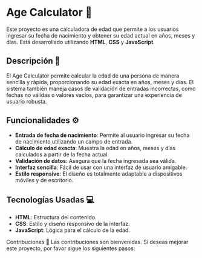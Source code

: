 # Age Calculator 🧮

Este proyecto es una calculadora de edad que permite a los usuarios ingresar su fecha de nacimiento y obtener su edad actual en años, meses y días. Está desarrollado utilizando **HTML**, **CSS** y **JavaScript**.

## Descripción 📖

El Age Calculator permite calcular la edad de una persona de manera sencilla y rápida, proporcionando su edad exacta en años, meses y días. El sistema también maneja casos de validación de entradas incorrectas, como fechas no válidas o valores vacíos, para garantizar una experiencia de usuario robusta.

## Funcionalidades ⚙️

- **Entrada de fecha de nacimiento**: Permite al usuario ingresar su fecha de nacimiento utilizando un campo de entrada.
- **Cálculo de edad exacta**: Muestra la edad en años, meses y días calculados a partir de la fecha actual.
- **Validación de datos**: Asegura que la fecha ingresada sea válida.
- **Interfaz sencilla**: Fácil de usar con una interfaz de usuario amigable.
- **Estilo responsive**: El diseño es totalmente adaptable a dispositivos móviles y de escritorio.

## Tecnologías Usadas 💻

- **HTML**: Estructura del contenido.
- **CSS**: Estilo y diseño responsivo de la interfaz.
- **JavaScript**: Lógica para el cálculo de la edad.

Contribuciones 🤝
Las contribuciones son bienvenidas. Si deseas mejorar este proyecto, por favor sigue los siguientes pasos:


